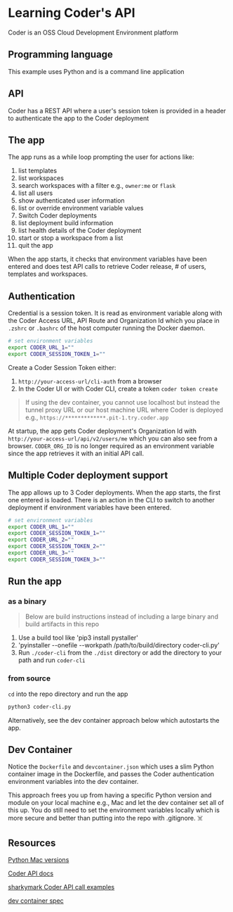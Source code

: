 # Learning Coder's API

Coder is an OSS Cloud Development Environment platform

## Programming language

This example uses Python and is a command line application

## API

Coder has a REST API where a user's session token is provided in a header to authenticate the app to the Coder deployment 

## The app 

The app runs as a while loop prompting the user for actions like:
1. list templates
1. list workspaces
1. search workspaces with a filter e.g., `owner:me` or `flask`
1. list all users
1. show authenticated user information
1. list or override environment variable values
1. Switch Coder deployments
1. list deployment build information
1. list health details of the Coder deployment
1. start or stop a workspace from a list
1. quit the app

When the app starts, it checks that environment variables have been entered and does test API calls to retrieve Coder release, # of users, templates and workspaces.

## Authentication

Credential is a session token. It is read as environment variable along with the Coder Access URL, API Route and Organization Id which you place in `.zshrc` or `.bashrc` of the host computer running the Docker daemon.

```sh
# set environment variables
export CODER_URL_1=""
export CODER_SESSION_TOKEN_1=""
```

Create a Coder Session Token either:

1. `http://your-access-url/cli-auth` from a browser
1. In the Coder UI or with Coder CLI, create a token `coder token create`

> If using the dev container, you cannot use localhost but instead the tunnel proxy URL or our host machine URL
> where Coder is deployed e.g., `https://*************.pit-1.try.coder.app`

At startup, the app gets Coder deployment's Organization Id with `http://your-access-url/api/v2/users/me` which you can also see from a browser.  `CODER_ORG_ID` is no longer required as an environment variable since the app retrieves it with an initial API call.

## Multiple Coder deployment support

The app allows up to 3 Coder deployments. When the app starts, the first one entered is loaded. There is an action in the CLI to switch to another deployment if environment variables have been entered.

```sh
# set environment variables
export CODER_URL_1=""
export CODER_SESSION_TOKEN_1=""
export CODER_URL_2=""
export CODER_SESSION_TOKEN_2=""
export CODER_URL_3=""
export CODER_SESSION_TOKEN_3=""
```

## Run the app

### as a binary

> Below are build instructions instead of including a large binary and build artifacts in this repo

1. Use a build tool like 'pip3 install pystaller'
1. 'pyinstaller --onefile --workpath /path/to/build/directory coder-cli.py'
1. Run `./coder-cli` from the `./dist` directory or add the directory to your path and run `coder-cli`

### from source
`cd` into the repo directory and run the app

```sh
python3 coder-cli.py
```

Alternatively, see the dev container approach below which autostarts the app.

## Dev Container

Notice the `Dockerfile` and `devcontainer.json` which uses a slim Python container image in the Dockerfile, and passes the Coder authentication environment variables into the dev container.

This approach frees you up from having a specific Python version and module on your local machine e.g., Mac and let the dev container set all of this up. You do still need to set the environment variables locally which is more secure and better than putting into the repo with .gitignore. ☠️

## Resources

[Python Mac versions](https://www.python.org/downloads/macos/)

[Coder API docs](https://coder.com/docs/api)

[sharkymark Coder API call examples](https://github.com/sharkymark/v2-templates/blob/main/api.md)

[dev container spec](https://containers.dev/implementors/json_reference/)